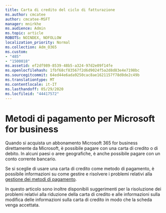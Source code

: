 ```yaml
---
title: Carta di credito del ciclo di fatturazione
ms.author: cmcatee
author: cmcatee-MSFT
manager: mnirkhe
ms.audience: Admin
ms.topic: article
ROBOTS: NOINDEX, NOFOLLOW
localization_priority: Normal
ms.collection: Adm_O365
ms.custom:
- "485"
- "1500018"
ms.assetid: ef2df989-8539-48b5-a324-97d2e09f14fe
ms.openlocfilehash: 1fbf68cf83567f2d6d9024f5a2d8d83e4e7198bc
ms.sourcegitcommit: 64ed44e6ada9250cac8ae1621157f78d0de2c49b
ms.translationtype: MT
ms.contentlocale: it-IT
ms.lasthandoff: 05/29/2020
ms.locfileid: "44417572"
---
```

# <a name="payment-methods-for-microsoft-for-business"></a>Metodi di pagamento per Microsoft for business

Quando si acquista un abbonamento Microsoft 365 for business direttamente da Microsoft, è possibile pagare con una carta di credito o di debito. In alcuni paesi o aree geografiche, è anche possibile pagare con un conto corrente bancario.
  
Se si sceglie di usare una carta di credito come metodo di pagamento, è possibile informazioni su come gestire e risolvere i problemi relativi alla [gestione dei metodi di pagamento](https://docs.microsoft.com/microsoft-365/commerce/billing-and-payments/manage-payment-methods).
  
In questo articolo sono inoltre disponibili suggerimenti per la risoluzione dei problemi relativi alla riduzione della carta di credito e alle informazioni sulla modifica delle informazioni sulla carta di credito in modo che la scheda venga accettata.